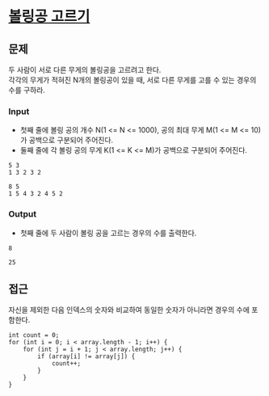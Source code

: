 # [볼링공 고르기]()

## 문제

두 사람이 서로 다른 무게의 볼링공을 고르려고 한다.<br>
각각의 무게가 적혀진 N개의 볼링공이 있을 때, 서로 다른 무게를 고를 수 있는 경우의 수를 구하라.

### Input

* 첫째 줄에 볼링 공의 개수 N(1 <= N <= 1000), 공의 최대 무게 M(1 <= M <= 10)가 공백으로 구분되어 주어진다.
* 둘째 줄에 각 볼링 공의 무게 K(1 <= K <= M)가 공백으로 구분되어 주어진다.

```
5 3
1 3 2 3 2
```
```
8 5
1 5 4 3 2 4 5 2
```

### Output

* 첫째 줄에 두 사람이 볼링 공을 고르는 경우의 수를 출력한다.

```
8
```
```
25
```

## 접근

자신을 제외한 다음 인덱스의 숫자와 비교하여 동일한 숫자가 아니라면 경우의 수에 포함한다.

```
int count = 0;
for (int i = 0; i < array.length - 1; i++) {
    for (int j = i + 1; j < array.length; j++) {
        if (array[i] != array[j]) {
            count++;
        }
    }
}
```